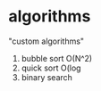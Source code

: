 # algorithms
"custom algorithms"
1) bubble sort O(N^2) 
2) quick sort O(log 
3) binary search        
          
     
     
     
 
